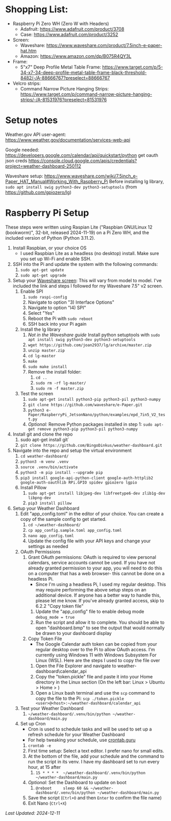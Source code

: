 # Shopping List:
* Raspberry Pi Zero WH (Zero W with Headers)
    * Adafruit: https://www.adafruit.com/product/3708
    * Case: https://www.adafruit.com/product/3252
* Screen:
    * Waveshare: https://www.waveshare.com/product/7.5inch-e-paper-hat.htm
    * Amazon: https://www.amazon.com/dp/B075R4QY3L
* Frame:
    * 5"x7" Deep Profile Metal Table Frame: https://www.target.com/p/5-34-x7-34-deep-profile-metal-table-frame-black-threshold-8482/-/A-88666767?preselect=88666767
* Velcro strips:
    * Command Narrow Picture Hanging Strips: https://www.target.com/p/command-narrow-picture-hanging-strips/-/A-81531976?preselect=81531976


# Setup notes
Weather.gov API user-agent:
https://www.weather.gov/documentation/services-web-api

Google needed:
    https://developers.google.com/calendar/api/quickstart/python
    get oauth json creds
        https://console.cloud.google.com/apis/credentials?project=weather-dashboard-250112

Waveshare setup:
    https://www.waveshare.com/wiki/7.5inch_e-Paper_HAT_Manual#Working_With_Raspberry_Pi
    Before installing lg library, `sudo apt install swig python3-dev python3-setuptools` (from https://github.com/gpiozero/lg)


# Raspberry Pi Setup

These steps were written using Raspian Lite ("Raspbian GNU/Linux 12 (bookworm)", 32-bit, released 2024-11-19) on a Pi Zero WH, and the included version of Python (Python 3.11.2).

1. Install Raspbian, or your choice OS
   - I used Raspbian Lite as a headless (no desktop) install. Make sure you set up Wi-Fi and enable SSH.
2. SSH into the Pi and update the system with the following commands:
   1. `sudo apt-get update`
   2. `sudo apt-get upgrade`
3. Setup your [Waveshare screen](https://www.waveshare.com/wiki/7.5inch_e-Paper_HAT_Manual#Working_With_Raspberry_Pi): This will vary from model to model. I've included the link and steps I followed for my Waveshare 7.5" v2 screen.
   1. Enable SPI
      1. `sudo raspi-config`
      2. Navigate to option "3) Interface Options"
      3. Navigate to option "I4) SPI"
      4. Select "Yes"
      5. Reboot the Pi with `sudo reboot`
      6. SSH back into your Pi again
   2. Install the lg library
      1. *Not in the Waveshare guide* Install python setuptools with `sudo apt install swig python3-dev python3-setuptools`
      2. `wget https://github.com/joan2937/lg/archive/master.zip`
      3. `unzip master.zip`
      4. `cd lg-master`
      5. `make`
      6. `sudo make install`
      7. Remove the install folder:
         1. `cd ..`
         2. `sudo rm -rf lg-master/`
         3. `sudo rm -f master.zip`
   3. Test the screen
      1. `sudo apt-get install python3-pip python3-pil python3-numpy`
      2. `git clone https://github.com/waveshare/e-Paper.git`
      3. `python3 e-Paper/RaspberryPi_JetsonNano/python/examples/epd_7in5_V2_test.py`
      4. *Optional:* Remove Python packages installed in step 1: `sudo apt-get remove python3-pip python3-pil python3-numpy`
4. Install git and clone the repo
   1. sudo apt-get install git`
   2. `git clone https://github.com/BingoDinkus/weather-dashboard.git`
5. Navigate into the repo and setup the virtual environment
   1. `cd weather-dashboard/`
   2. `python3 -m venv .venv`
   3. `source .venv/bin/activate`
   4. `python3 -m pip install --upgrade pip`
   5. `pip3 install google-api-python-client google-auth-httplib2 google-auth-oauthlib RPi.GPIO spidev gpiozero lgpio`
   6. Install Pillow
      1. `sudo apt-get install libjpeg-dev libfreetype6-dev zlib1g-dev libpng-dev`
      2. `pip3 install pillow`
6. Setup your Weather Dashboard
   1. Edit "app_config.toml" in the editor of your choice. You can create a copy of the sample config to get started.
      1. `cd ~/weather-dashboard/`
      2. `cp app_config.sample.toml app_config.toml`
      3. `nano app_config.toml`
      4. Update the config file with your API keys and change your settings as needed
   2. OAuth Permissions
      1. Grant OAuth permissions: OAuth is required to view personal calendars, service accounts cannot be used. If you have not already granted permission to your app, you will need to do this on a computer that has a web browser- this cannot be done on a headless Pi.
         -  Since I'm using a headless Pi, I used my regular desktop. This may require performing the above setup steps on an additional device. If anyone has a better way to handle this, please let me know. If you've already granted access, skip to 6.2.2 "Copy token file"
         1. Update the "app_config" file to enable debug mode `debug_mode = true`
         2. Run the script and allow it to complete. You should be able to open "dashboard.bmp" to see the output that would normally be drawn to your dashboard display
      2. Copy Token File
          -  The Google Calendar auth token can be copied from your regular desktop over to the Pi to allow OAuth access. I'm currently using Windows 11 with Windows Subsystem For Linux (WSL). Here are the steps I used to copy the file over
          1. Open the File Explorer and navigate to weather-dashboard\calendar_api
          2. Copy the "token.pickle" file and paste it into your Home directory in the Linux section (On the left bar: Linux > Ubuntu > Home > <user>)
          3. Open a Linux bash terminal and use the `scp` command to copy the file to the Pi: `scp ./token.pickle <user>@<host>:~/weather-dashboard/calendar_api`
   3. Test your Weather Dashboard
      1. `~/weather-dashboard/.venv/bin/python ~/weather-dashboard/main.py`
   4. Set up Cron
      -  Cron is used to schedule tasks and will be used to set up a refresh schedule for your Weather Dashboard
      -  For help tweaking your schedule, use [crontab.guru](https://crontab.guru/)
      1. `crontab -e`
      2. First time setup: Select a text editor. I prefer nano for small edits.
      3. At the bottom of the file, add your schedule and the command to run the script in its venv. I have my dashboard set to run every hour, at 15 after
         1. `15 * * * *  ~/weather-dashboard/.venv/bin/python ~/weather-dashboard/main.py`
      4. *Optional:* Set the Dashboard to update on boot
         1. `@reboot     sleep 60 && ~/weather-dashboard/.venv/bin/python ~/weather-dashboard/main.py`
      5. Save the script (`Ctrl+O` and then `Enter` to confirm the file name)
      6. Exit Nano (`Ctrl+X`)

*Last Updated: 2024-12-11*